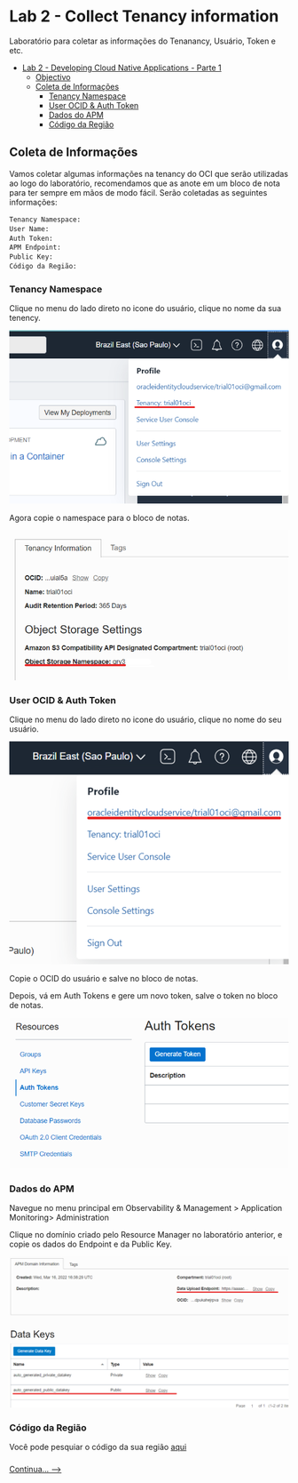 # Lab 2 - Collect Tenancy information

Laboratório para coletar as informações do Tenanancy, Usuário, Token e etc. 


- [Lab 2 - Developing Cloud Native Applications - Parte 1](#lab-2---developing-cloud-native-applications---parte-1)
  - [Objectivo](#objectivo)
  - [Coleta de Informações](#coleta-de-informações)
    - [Tenancy Namespace](#tenancy-namespace)
    - [User OCID & Auth Token](#user-ocid--auth-token)
    - [Dados do APM](#dados-do-apm)
    - [Código da Região](#código-da-região)

## Coleta de Informações

Vamos coletar algumas informações na tenancy do OCI que serão utilizadas ao logo do laboratório, recomendamos que as anote em um bloco de nota para ter sempre em mãos de modo fácil. Serão coletadas as seguintes informações:

```bash
Tenancy Namespace:
User Name:
Auth Token:
APM Endpoint:
Public Key:
Código da Região:
```

### Tenancy Namespace

Clique no menu do lado direto no icone do usuário, clique no nome da sua tenency.

![namespace](images/namespace1.png)

Agora copie o namespace para o bloco de notas.

![namespace](images/namespace2.png)

### User OCID & Auth Token

Clique no menu do lado direto no icone do usuário, clique no nome do seu usuário.

![user](images/user1.png)

Copie o OCID do usuário e salve no bloco de notas.

Depois, vá em Auth Tokens e gere um novo token, salve o token no bloco de notas.

![user](images/user2.png)

### Dados do APM

Navegue no menu principal em Observability & Management > Application Monitoring> Administration

Clique no domínio criado pelo Resource Manager no laboratório anterior, e copie os dados do Endpoint e da Public Key.

![apm](images/apm.png)

### Código da Região

Você pode pesquiar o código da sua região [aqui](https://docs.oracle.com/en-us/iaas/Content/Registry/Concepts/registryprerequisites.htm#regional-availability)


### 
[Continua... -->](../../../../Lab.%20%232%20-%20Developing%20Cloud%20Native%20Applications) 